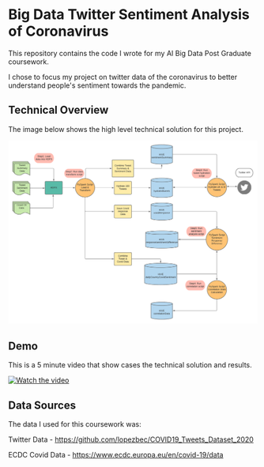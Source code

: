 <h1>Big Data Twitter Sentiment Analysis of Coronavirus</h1>

This repository contains the code I wrote for my AI Big Data Post Graduate coursework.  

I chose to focus my project on twitter data of the coronavirus to better understand people's sentiment towards the pandemic.

<h2>Technical Overview</h2>

The image below shows the high level technical solution for this project.

![TechnicalSolution](TechnicalSolution.png)


<h2>Demo</h2>

This is a 5 minute video that show cases the technical solution and results.

[![Watch the video](https://img.youtube.com/vi/VGzKFkUWID4/maxresdefault.jpg)](https://youtu.be/VGzKFkUWID4)


<h2>Data Sources</h2>

The data I used for this coursework was:

Twitter Data - https://github.com/lopezbec/COVID19_Tweets_Dataset_2020

ECDC Covid Data - https://www.ecdc.europa.eu/en/covid-19/data